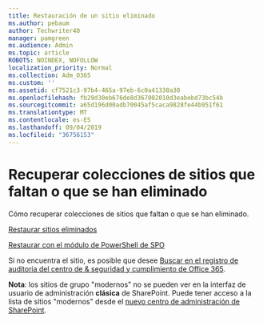 ```yaml
---
title: Restauración de un sitio eliminado
ms.author: pebaum
author: Techwriter40
manager: pamgreen
ms.audience: Admin
ms.topic: article
ROBOTS: NOINDEX, NOFOLLOW
localization_priority: Normal
ms.collection: Adm_O365
ms.custom: ''
ms.assetid: cf7521c3-97b4-465a-97eb-6c0a41338a30
ms.openlocfilehash: fb29d30eb676de8d367002010d3eabebd73bc54b
ms.sourcegitcommit: a65d196d00adb70045af5caca9828fe44b951f61
ms.translationtype: MT
ms.contentlocale: es-ES
ms.lasthandoff: 09/04/2019
ms.locfileid: "36756153"
---
```

# <a name="recover-missing-or-deleted-site-collections"></a>Recuperar colecciones de sitios que faltan o que se han eliminado

Cómo recuperar colecciones de sitios que faltan o que se han eliminado.

[Restaurar sitios eliminados](https://docs.microsoft.com/sharepoint/restore-deleted-site-collection)

[Restaurar con el módulo de PowerShell de SPO](https://support.office.com/article/Introduction-to-the-SharePoint-Online-Management-Shell-C16941C3-19B4-4710-8056-34C034493429)

Si no encuentra el sitio, es posible que desee [Buscar en el registro de auditoría del centro de &amp; seguridad y cumplimiento de Office 365](https://docs.microsoft.com/office365/securitycompliance/search-the-audit-log-in-security-and-compliance).

**Nota**: los sitios de grupo "modernos" no se pueden ver en la interfaz de usuario de administración **clásica** de SharePoint. Puede tener acceso a la lista de sitios "modernos" desde el [nuevo centro de administración de SharePoint](https://docs.microsoft.com/sharepoint/get-started-new-admin-center).


